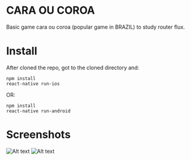 # CARA OU COROA

Basic game cara ou coroa (popular game in BRAZIL) to study router flux.

# Install

After cloned the repo, got to the cloned directory and:

```
npm install
react-native run-ios
```

OR:

```
npm install
react-native run-android
```

# Screenshots
![Alt text](https://github.com/Messhias/cara-ou-coroa/blob/master/img/logo.png "Game logo")
![Alt text](https://github.com/Messhias/cara-ou-coroa/blob/master/img/1.png "Screenshot application")
